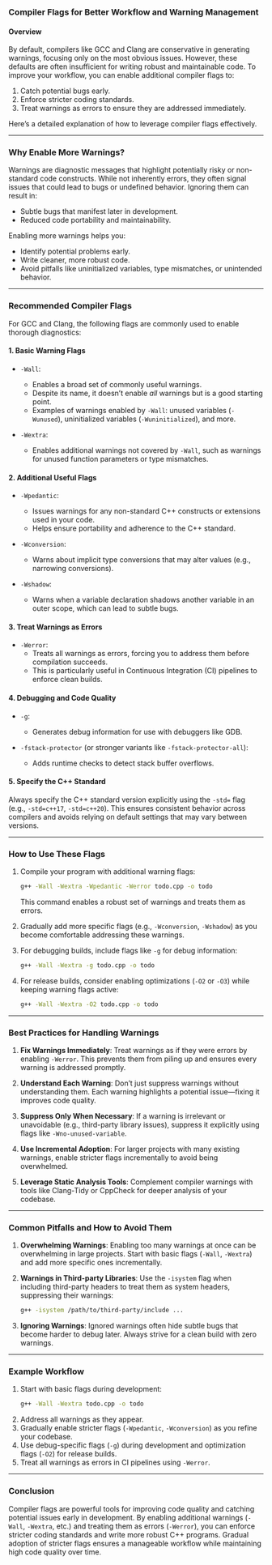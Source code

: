 ### **Compiler Flags for Better Workflow and Warning Management**

#### **Overview**
By default, compilers like GCC and Clang are conservative in generating warnings, focusing only on the most obvious issues. However, these defaults are often insufficient for writing robust and maintainable code. To improve your workflow, you can enable additional compiler flags to:
1. Catch potential bugs early.
2. Enforce stricter coding standards.
3. Treat warnings as errors to ensure they are addressed immediately.

Here’s a detailed explanation of how to leverage compiler flags effectively.

---

### **Why Enable More Warnings?**
Warnings are diagnostic messages that highlight potentially risky or non-standard code constructs. While not inherently errors, they often signal issues that could lead to bugs or undefined behavior. Ignoring them can result in:
- Subtle bugs that manifest later in development.
- Reduced code portability and maintainability.

Enabling more warnings helps you:
- Identify potential problems early.
- Write cleaner, more robust code.
- Avoid pitfalls like uninitialized variables, type mismatches, or unintended behavior.

---

### **Recommended Compiler Flags**
For GCC and Clang, the following flags are commonly used to enable thorough diagnostics:

#### **1. Basic Warning Flags**
- `-Wall`:
  - Enables a broad set of commonly useful warnings.
  - Despite its name, it doesn’t enable *all* warnings but is a good starting point.
  - Examples of warnings enabled by `-Wall`: unused variables (`-Wunused`), uninitialized variables (`-Wuninitialized`), and more.

- `-Wextra`:
  - Enables additional warnings not covered by `-Wall`, such as warnings for unused function parameters or type mismatches.

#### **2. Additional Useful Flags**
- `-Wpedantic`:
  - Issues warnings for any non-standard C++ constructs or extensions used in your code.
  - Helps ensure portability and adherence to the C++ standard.

- `-Wconversion`:
  - Warns about implicit type conversions that may alter values (e.g., narrowing conversions).

- `-Wshadow`:
  - Warns when a variable declaration shadows another variable in an outer scope, which can lead to subtle bugs.

#### **3. Treat Warnings as Errors**
- `-Werror`:
  - Treats all warnings as errors, forcing you to address them before compilation succeeds.
  - This is particularly useful in Continuous Integration (CI) pipelines to enforce clean builds.

#### **4. Debugging and Code Quality**
- `-g`:
  - Generates debug information for use with debuggers like GDB.
  
- `-fstack-protector` (or stronger variants like `-fstack-protector-all`):
  - Adds runtime checks to detect stack buffer overflows.

#### **5. Specify the C++ Standard**
Always specify the C++ standard version explicitly using the `-std=` flag (e.g., `-std=c++17`, `-std=c++20`). This ensures consistent behavior across compilers and avoids relying on default settings that may vary between versions.

---

### **How to Use These Flags**
1. Compile your program with additional warning flags:
   ```bash
   g++ -Wall -Wextra -Wpedantic -Werror todo.cpp -o todo
   ```
   This command enables a robust set of warnings and treats them as errors.

2. Gradually add more specific flags (e.g., `-Wconversion`, `-Wshadow`) as you become comfortable addressing these warnings.

3. For debugging builds, include flags like `-g` for debug information:
   ```bash
   g++ -Wall -Wextra -g todo.cpp -o todo
   ```

4. For release builds, consider enabling optimizations (`-O2` or `-O3`) while keeping warning flags active:
   ```bash
   g++ -Wall -Wextra -O2 todo.cpp -o todo
   ```

---

### **Best Practices for Handling Warnings**
1. **Fix Warnings Immediately**:
   Treat warnings as if they were errors by enabling `-Werror`. This prevents them from piling up and ensures every warning is addressed promptly.

2. **Understand Each Warning**:
   Don’t just suppress warnings without understanding them. Each warning highlights a potential issue—fixing it improves code quality.

3. **Suppress Only When Necessary**:
   If a warning is irrelevant or unavoidable (e.g., third-party library issues), suppress it explicitly using flags like `-Wno-unused-variable`.

4. **Use Incremental Adoption**:
   For larger projects with many existing warnings, enable stricter flags incrementally to avoid being overwhelmed.

5. **Leverage Static Analysis Tools**:
   Complement compiler warnings with tools like Clang-Tidy or CppCheck for deeper analysis of your codebase.

---

### **Common Pitfalls and How to Avoid Them**
1. **Overwhelming Warnings**:
   Enabling too many warnings at once can be overwhelming in large projects. Start with basic flags (`-Wall`, `-Wextra`) and add more specific ones incrementally.

2. **Warnings in Third-party Libraries**:
   Use the `-isystem` flag when including third-party headers to treat them as system headers, suppressing their warnings:
   ```bash
   g++ -isystem /path/to/third-party/include ...
   ```

3. **Ignoring Warnings**:
   Ignored warnings often hide subtle bugs that become harder to debug later. Always strive for a clean build with zero warnings.

---

### **Example Workflow**
1. Start with basic flags during development:
   ```bash
   g++ -Wall -Wextra todo.cpp -o todo
   ```
2. Address all warnings as they appear.
3. Gradually enable stricter flags (`-Wpedantic`, `-Wconversion`) as you refine your codebase.
4. Use debug-specific flags (`-g`) during development and optimization flags (`-O2`) for release builds.
5. Treat all warnings as errors in CI pipelines using `-Werror`.

---

### **Conclusion**
Compiler flags are powerful tools for improving code quality and catching potential issues early in development. By enabling additional warnings (`-Wall`, `-Wextra`, etc.) and treating them as errors (`-Werror`), you can enforce stricter coding standards and write more robust C++ programs. Gradual adoption of stricter flags ensures a manageable workflow while maintaining high code quality over time.

